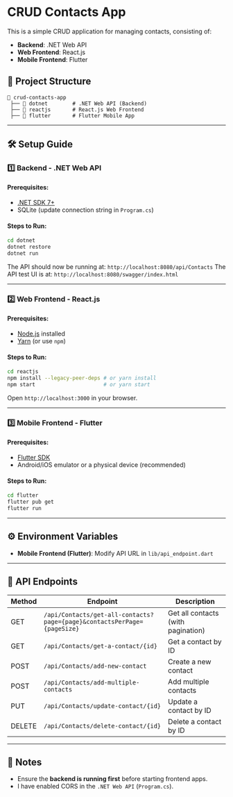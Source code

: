 # CRUD Contacts App

This is a simple CRUD application for managing contacts, consisting of:
- **Backend**: .NET Web API
- **Web Frontend**: React.js
- **Mobile Frontend**: Flutter

## 📌 Project Structure
```
📂 crud-contacts-app
 ├── 📂 dotnet        # .NET Web API (Backend)
 ├── 📂 reactjs       # React.js Web Frontend
 ├── 📂 flutter       # Flutter Mobile App
```

---

## 🛠 Setup Guide

### 1️⃣ Backend - .NET Web API
#### Prerequisites:
- [.NET SDK 7+](https://dotnet.microsoft.com/download)
- SQLite (update connection string in `Program.cs`)

#### Steps to Run:
```bash
cd dotnet
dotnet restore
dotnet run
```
The API should now be running at: `http://localhost:8080/api/Contacts`
The API test UI is at: `http://localhost:8080/swagger/index.html`

---

### 2️⃣ Web Frontend - React.js
#### Prerequisites:
- [Node.js](https://nodejs.org/) installed
- [Yarn](https://yarnpkg.com/) (or use `npm`)

#### Steps to Run:
```bash
cd reactjs
npm install --legacy-peer-deps # or yarn install
npm start                      # or yarn start
```
Open `http://localhost:3000` in your browser.

---

### 3️⃣ Mobile Frontend - Flutter
#### Prerequisites:
- [Flutter SDK](https://flutter.dev/docs/get-started/install)
- Android/iOS emulator or a physical device (recommended)

#### Steps to Run:
```bash
cd flutter
flutter pub get
flutter run
```

---

## ⚙️ Environment Variables
- **Mobile Frontend (Flutter)**: Modify API URL in `lib/api_endpoint.dart`

---

## 📄 API Endpoints
| Method | Endpoint                               | Description                                                         |
|--------|----------------------------------------|---------------------------------------------------------------------|
| GET    | `/api/Contacts/get-all-contacts?page={page}&contactsPerPage={pageSize}`| Get all contacts (with pagination)  |
| GET    | `/api/Contacts/get-a-contact/{id}`     | Get a contact by ID                                                 |
| POST   | `/api/Contacts/add-new-contact`        | Create a new contact                                                |
| POST   | `/api/Contacts/add-multiple-contacts`  | Add multiple contacts                                               |
| PUT    | `/api/Contacts/update-contact/{id}`    | Update a contact by ID                                              |
| DELETE | `/api/Contacts/delete-contact/{id}`    | Delete a contact by ID                                              |


---

## 🎯 Notes
- Ensure the **backend is running first** before starting frontend apps.
- I have enabled CORS in the `.NET Web API` (`Program.cs`).


